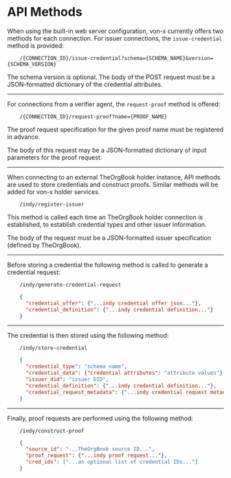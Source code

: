# API Methods

When using the built-in web server configuration, von-x currently offers two methods
for each connection. For issuer connections, the `issue-credential` method is provided:

```text
    /{CONNECTION_ID}/issue-credential?schema={SCHEMA_NAME}&version={SCHEMA_VERSION}
```
  
The schema version is optional. The body of the POST request must be a JSON-formatted
dictionary of the credential attributes.

***

For connections from a verifier agent, the `request-proof` method is offered:

```text
    /{CONNECTION_ID}/request-proof?name={PROOF_NAME}
```
  
The proof request specification for the given proof name must be registered in advance.
  
The body of this request may be a JSON-formatted dictionary of input parameters for the
proof request.

***

When connecting to an external TheOrgBook holder instance, API methods are used to store credentials
and construct proofs. Similar methods will be added for von-x holder services.

```text
    /indy/register-issuer
```

This method is called each time an TheOrgBook holder connection is established, to establish
credential types and other issuer information.

The body of the request must be a JSON-formatted issuer specification (defined by TheOrgBook).

***

Before storing a credential the following method is called to generate a credential request:

```text
    /indy/generate-credential-request
```
```json
    {
      "credential_offer": {"...indy credential offer json..."},
      "credential_definition": {"...indy credential definition..."}
    }
```

***

The credential is then stored using the following method:

```text
    /indy/store-credential
```
```json
    {
      "credential_type": "schema name",
      "credential_data": {"credential attributes": "attribute values"},
      "issuer_did": "issuer DID",
      "credential_definition": {"...indy credential definition..."},
      "credential_request_metadata": {"...indy credential request metadata..."}
    }
```

***

Finally, proof requests are performed using the following method:

```text
    /indy/construct-proof
```
```json
    {
      "source_id": "...TheOrgBook source ID...",
      "proof_request": {"...indy proof request..."},
      "cred_ids": ["...an optional list of credential IDs..."]
    }
```
